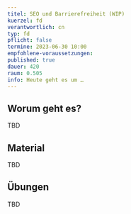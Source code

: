 ```yaml
---
titel: SEO und Barrierefreiheit (WIP)
kuerzel: fd
verantwortlich: cn
typ: fd
pflicht: false
termine: 2023-06-30 10:00
empfohlene-voraussetzungen: 
published: true
dauer: 420
raum: 0.505
info: Heute geht es um …
---
```


## Worum geht es?
TBD

## Material
TBD
## Übungen
TBD

